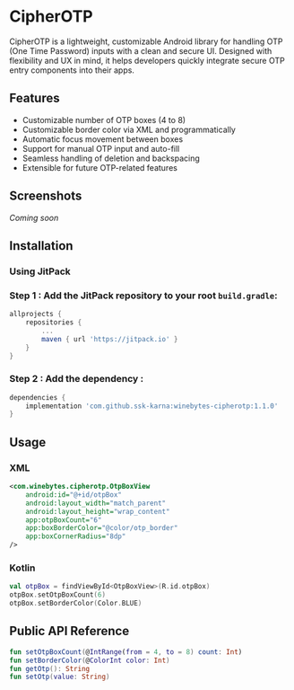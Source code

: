 # CipherOTP

CipherOTP is a lightweight, customizable Android library for handling OTP (One Time Password) inputs with a clean and secure UI. Designed with flexibility and UX in mind, it helps developers quickly integrate secure OTP entry components into their apps.

## Features

- Customizable number of OTP boxes (4 to 8)
- Customizable border color via XML and programmatically
- Automatic focus movement between boxes
- Support for manual OTP input and auto-fill
- Seamless handling of deletion and backspacing
- Extensible for future OTP-related features

## Screenshots

*Coming soon*

## Installation

### Using JitPack

### Step 1 : Add the JitPack repository to your root `build.gradle`:
````gradle
allprojects {
    repositories {
        ...
        maven { url 'https://jitpack.io' }
    }
}
`````

### Step 2 : Add the dependency :
````gradle
dependencies {
    implementation 'com.github.ssk-karna:winebytes-cipherotp:1.1.0'
}
````


## Usage
### XML

````xml
<com.winebytes.cipherotp.OtpBoxView
    android:id="@+id/otpBox"
    android:layout_width="match_parent"
    android:layout_height="wrap_content"
    app:otpBoxCount="6"
    app:boxBorderColor="@color/otp_border"
    app:boxCornerRadius="8dp"
/>
````

### Kotlin
````kotlin
val otpBox = findViewById<OtpBoxView>(R.id.otpBox)
otpBox.setOtpBoxCount(6)
otpBox.setBorderColor(Color.BLUE)
````

## Public API Reference

````kotlin
fun setOtpBoxCount(@IntRange(from = 4, to = 8) count: Int)
fun setBorderColor(@ColorInt color: Int)
fun getOtp(): String
fun setOtp(value: String)

````


